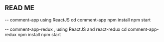 ## READ ME

-- comment-app using ReactJS
	cd comment-app
	npm install
	npm start


-- comment-app-redux , using ReactJS and react-redux
	cd comment-app-redux
	npm install
	npm start